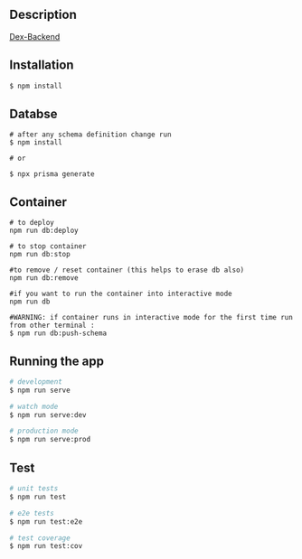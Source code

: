 
## Description

[Dex-Backend](https://github.com/aeternity/dex-backend)

## Installation

```bash
$ npm install
```

## Databse
```
# after any schema definition change run
$ npm install

# or

$ npx prisma generate
```

## Container
```
# to deploy
npm run db:deploy

# to stop container
npm run db:stop

#to remove / reset container (this helps to erase db also)
npm run db:remove

#if you want to run the container into interactive mode
npm run db

#WARNING: if container runs in interactive mode for the first time run from other terminal :
$ npm run db:push-schema

```

## Running the app

```bash
# development
$ npm run serve

# watch mode
$ npm run serve:dev

# production mode
$ npm run serve:prod
```

## Test

```bash
# unit tests
$ npm run test

# e2e tests
$ npm run test:e2e

# test coverage
$ npm run test:cov
```
